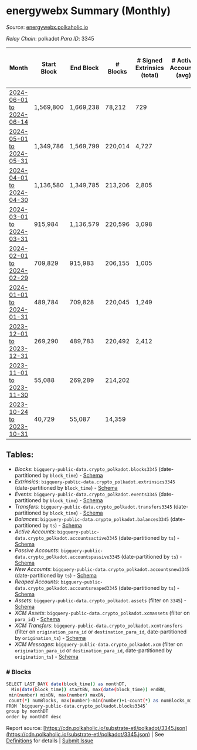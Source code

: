 # energywebx Summary (Monthly)

_Source_: [energywebx.polkaholic.io](https://energywebx.polkaholic.io)

*Relay Chain*: polkadot
*Para ID*: 3345



| Month | Start Block | End Block | # Blocks | # Signed Extrinsics (total) | # Active Accounts (avg) | # Addresses with Balances (max) | Issues |
| ----- | ----------- | --------- | -------- | --------------------------- | ----------------------- | ------------------------------- | ------ |
| [2024-06-01 to 2024-06-14](/polkadot/3345-energywebx/2024-06-30.md) | 1,569,800 | 1,669,238 | 78,212 | 729 |  | 1,326 | - 21,227 (21.35%) |   
| [2024-05-01 to 2024-05-31](/polkadot/3345-energywebx/2024-05-31.md) | 1,349,786 | 1,569,799 | 220,014 | 4,727 |  | 1,308 | -   |   
| [2024-04-01 to 2024-04-30](/polkadot/3345-energywebx/2024-04-30.md) | 1,136,580 | 1,349,785 | 213,206 | 2,805 |  | 1,118 | -   |   
| [2024-03-01 to 2024-03-31](/polkadot/3345-energywebx/2024-03-31.md) | 915,984 | 1,136,579 | 220,596 | 3,098 |  | 984 | -   |   
| [2024-02-01 to 2024-02-29](/polkadot/3345-energywebx/2024-02-29.md) | 709,829 | 915,983 | 206,155 | 1,005 |  | 695 | -   |   
| [2024-01-01 to 2024-01-31](/polkadot/3345-energywebx/2024-01-31.md) | 489,784 | 709,828 | 220,045 | 1,249 |  | 595 | -   |   
| [2023-12-01 to 2023-12-31](/polkadot/3345-energywebx/2023-12-31.md) | 269,290 | 489,783 | 220,492 | 2,412 |  | 425 | - 2 (0.00%) |   
| [2023-11-01 to 2023-11-30](/polkadot/3345-energywebx/2023-11-30.md) | 55,088 | 269,289 | 214,202 |  |  | 1 | -   |   
| [2023-10-24 to 2023-10-31](/polkadot/3345-energywebx/2023-10-31.md) | 40,729 | 55,087 | 14,359 |  |  | 1 | -   |   

## Tables:

* _Blocks_: `bigquery-public-data.crypto_polkadot.blocks3345` (date-partitioned by `block_time`) - [Schema](/schema/balances.json)
* _Extrinsics_: `bigquery-public-data.crypto_polkadot.extrinsics3345` (date-partitioned by `block_time`) - [Schema](/schema/extrinsics.json)
* _Events_: `bigquery-public-data.crypto_polkadot.events3345` (date-partitioned by `block_time`) - [Schema](/schema/events.json)
* _Transfers_: `bigquery-public-data.crypto_polkadot.transfers3345` (date-partitioned by `block_time`) - [Schema](/schema/transfers.json)
* _Balances_: `bigquery-public-data.crypto_polkadot.balances3345` (date-partitioned by `ts`) - [Schema](/schema/balances.json)
* _Active Accounts_: `bigquery-public-data.crypto_polkadot.accountsactive3345` (date-partitioned by `ts`) - [Schema](/schema/accountsactive.json)
* _Passive Accounts_: `bigquery-public-data.crypto_polkadot.accountspassive3345` (date-partitioned by `ts`) - [Schema](/schema/accountspassive.json)
* _New Accounts_: `bigquery-public-data.crypto_polkadot.accountsnew3345` (date-partitioned by `ts`) - [Schema](/schema/accountsnew.json)
* _Reaped Accounts_: `bigquery-public-data.crypto_polkadot.accountsreaped3345` (date-partitioned by `ts`) - [Schema](/schema/accountsreaped.json)
* _Assets_: `bigquery-public-data.crypto_polkadot.assets` (filter on `3345`) - [Schema](/schema/assets.json)
* _XCM Assets_: `bigquery-public-data.crypto_polkadot.xcmassets` (filter on `para_id`) - [Schema](/schema/xcmassets.json)
* _XCM Transfers_: `bigquery-public-data.crypto_polkadot.xcmtransfers` (filter on `origination_para_id` or `destination_para_id`, date-partitioned by `origination_ts`) - [Schema](/schema/xcmtransfers.json)
* _XCM Messages_: `bigquery-public-data.crypto_polkadot.xcm` (filter on `origination_para_id` or `destination_para_id`, date-partitioned by `origination_ts`) - [Schema](/schema/xcm.json)

### # Blocks
```bash
SELECT LAST_DAY( date(block_time)) as monthDT,
  Min(date(block_time)) startBN, max(date(block_time)) endBN, 
 min(number) minBN, max(number) maxBN, 
 count(*) numBlocks, max(number)-min(number)+1-count(*) as numBlocks_missing 
FROM `bigquery-public-data.crypto_polkadot.blocks3345` 
group by monthDT 
order by monthDT desc
```


Report source: [https://cdn.polkaholic.io/substrate-etl/polkadot/3345.json](https://cdn.polkaholic.io/substrate-etl/polkadot/3345.json) | See [Definitions](/DEFINITIONS.md) for details | [Submit Issue](https://github.com/colorfulnotion/substrate-etl/issues)
